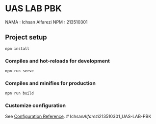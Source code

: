 # UAS LAB PBK
NAMA : Ichsan Alfarezi
NPM :  213510301

## Project setup
```
npm install
```

### Compiles and hot-reloads for development
```
npm run serve
```

### Compiles and minifies for production
```
npm run build
```

### Customize configuration
See [Configuration Reference](https://cli.vuejs.org/config/).
#   I c h s a n _ A l f a r e z i _ 2 1 3 5 1 0 3 0 1 _ U A S - L A B - P B K 
 
 
